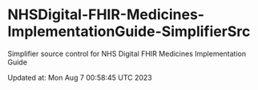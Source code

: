# NHSDigital-FHIR-Medicines-ImplementationGuide-SimplifierSrc  
Simplifier source control for NHS Digital FHIR Medicines Implementation Guide  


Updated at: Mon Aug  7 00:58:45 UTC 2023
